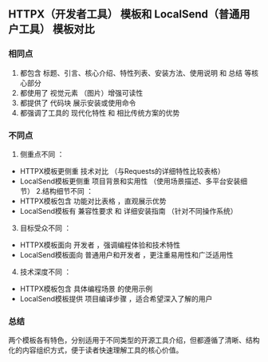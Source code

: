## HTTPX（开发者工具） 模板和 LocalSend（普通用户工具） 模板对比

### 相同点

1. 都包含 标题、引言、核心介绍、特性列表、安装方法、使用说明 和 总结 等核心部分
2. 都使用了 视觉元素 （图片）增强可读性
3. 都提供了 代码块 展示安装或使用命令
4. 都强调了工具的 现代化特性 和 相比传统方案的优势 

### 不同点

1. 侧重点不同 ：
- HTTPX模板更侧重 技术对比 （与Requests的详细特性比较表格）
- LocalSend模板更侧重 项目背景和实用性 （使用场景描述、多平台安装细节）
2.结构细节不同 ：
- HTTPX模板包含 功能对比表格 ，直观展示优势
- LocalSend模板有 兼容性要求 和 详细安装指南 （针对不同操作系统）
3. 目标受众不同 ：
- HTTPX模板面向 开发者 ，强调编程体验和技术特性
- LocalSend模板面向 普通用户和开发者 ，更注重易用性和广泛适用性
4. 技术深度不同 ：
- HTTPX模板包含 具体编程场景 的使用示例
- LocalSend模板提供 项目编译步骤 ，适合希望深入了解的用户

### 总结

两个模板各有特色，分别适用于不同类型的开源工具介绍，但都遵循了清晰、结构化的内容组织方式，便于读者快速理解工具的核心价值。